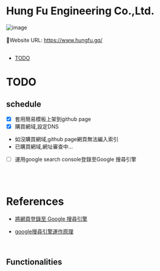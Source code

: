 # Hung Fu Engineering Co.,Ltd.
![image](https://user-images.githubusercontent.com/95430501/209788781-b8066a3c-c6da-4775-b5da-d33c9aa7850a.png)
<br/>
<br/>
🔗Website URL: https://www.hungfu.gq/
<br/>
<br/>
- [TODO](#todo)

# TODO
## schedule
-   [x] 套用簡易模板上架到github page
-   [x] 購買網域,設定DNS
-   如沒購買網域,github page網頁無法編入索引
-   已購買網域,網址審查中...
-   [ ] 運用google search console登錄至Google 搜尋引擎

<br/>
<br/>

# References

- [將網頁登錄至 Google 搜尋引擎](https://jerrynest.io/add-page-google/comment-page-1/#comments)

- [google搜尋引擎運作原理](https://www.sun-exp.com/blog01?id=11)
<br/>

## Functionalities
